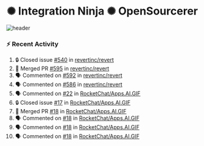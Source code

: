  
<h1 align="center">✺ Integration Ninja ✺ OpenSourcerer</h1>

![header](https://github.com/Nabhag8848/Nabhag8848/assets/65061890/3ecbdaa2-ea2a-4413-a40a-87945f5fb05a)

### :zap: Recent Activity

<!--START_SECTION:activity-->
1. 🔒 Closed issue [#540](https://github.com/revertinc/revert/issues/540) in [revertinc/revert](https://github.com/revertinc/revert)
2. 🎉 Merged PR [#595](https://github.com/revertinc/revert/pull/595) in [revertinc/revert](https://github.com/revertinc/revert)
3. 🗣 Commented on [#592](https://github.com/revertinc/revert/pull/592#issuecomment-2255791134) in [revertinc/revert](https://github.com/revertinc/revert)
4. 🗣 Commented on [#586](https://github.com/revertinc/revert/pull/586#issuecomment-2255790114) in [revertinc/revert](https://github.com/revertinc/revert)
5. 🗣 Commented on [#22](https://github.com/RocketChat/Apps.AI.GIF/pull/22#issuecomment-2254582669) in [RocketChat/Apps.AI.GIF](https://github.com/RocketChat/Apps.AI.GIF)
6. 🔒 Closed issue [#17](https://github.com/RocketChat/Apps.AI.GIF/issues/17) in [RocketChat/Apps.AI.GIF](https://github.com/RocketChat/Apps.AI.GIF)
7. 🎉 Merged PR [#18](https://github.com/RocketChat/Apps.AI.GIF/pull/18) in [RocketChat/Apps.AI.GIF](https://github.com/RocketChat/Apps.AI.GIF)
8. 🗣 Commented on [#18](https://github.com/RocketChat/Apps.AI.GIF/pull/18#issuecomment-2253857026) in [RocketChat/Apps.AI.GIF](https://github.com/RocketChat/Apps.AI.GIF)
9. 🗣 Commented on [#18](https://github.com/RocketChat/Apps.AI.GIF/pull/18#issuecomment-2250223211) in [RocketChat/Apps.AI.GIF](https://github.com/RocketChat/Apps.AI.GIF)
10. 🗣 Commented on [#18](https://github.com/RocketChat/Apps.AI.GIF/pull/18#issuecomment-2249576902) in [RocketChat/Apps.AI.GIF](https://github.com/RocketChat/Apps.AI.GIF)
<!--END_SECTION:activity-->

  



